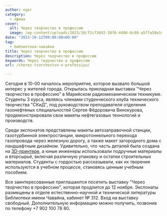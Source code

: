 ```yaml
---
author: egor
category:
  - афиша
cover:
  alt: Через творчество в профессию
  image: /wp-content/uploads/2023/10/f2cf3692-38f6-4400-8c08-a5ffa58e1d20.png
date: "2023-10-12T09:00:00+00:00"
tag:
  - библиотека-чавайна
title: Через творчество в профессию
description: Через творчество в профессию
keywords: Через творчество в профессию
url: /cherez-tvorchestvo-v-professiyu/

---
```

Сегодня в 10-00 началось мероприятие, которое вызвало большой интерес у жителей города. Открылась прикладная выставка "Через творчество в профессию" в Марийском радиомеханическом техникуме. Студенты 3 курса, являясь членами студенческого клуба технического творчества "СКиД", под руководством преподавателя отделения газонефтяных специальностей Сергея Фёдоровича Винокурова, продемонстрировали свои макеты нефтегазовых технологий и производств.

Среди экспонатов представлены макеты автозаправочной станции, газотурбинной электростанции, микротоннельного перехода газопровода через железную дорогу, а также макет загородного дома с ландшафтным дизайном. Удивительно, что часть деталей была создана на [3D-принтере](/3d-printer/), а юные инженеры использовали подручные материалы и вторсырьё, включая различную упаковку и остатки строительных материалов. Студенты с гордостью рассказывали, как их творения используются в учебном процессе, становясь ценным учебным пособием.

Все заинтересованные приглашаются посетить выставку "Через творчество в профессию", которая продлится до 12 ноября. Экспонаты размещены в отделе естественно-научной и технической литературы Библиотеки имени Чавайна, кабинет № 312. Вход на выставку свободный. Дополнительную информацию можно получить, позвонив по телефону +7 902 100 78 80.
